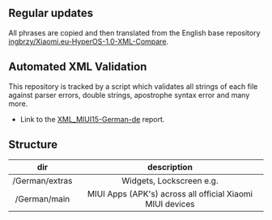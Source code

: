 ## Regular updates

All phrases are copied and then translated from the English base repository [ingbrzy/Xiaomi.eu-HyperOS-1.0-XML-Compare](https://github.com/ingbrzy/Xiaomi.eu-HyperOS-1.0-XML-Compare).

## Automated XML Validation

This repository is tracked by a script which validates all strings of each file against parser errors, double strings, apostrophe syntax error and many more.

- Link to the [XML_MIUI15-German-de](https://translators.xiaomi.eu/XML_MIUI15-German-de.html) report.

## Structure

dir | description
:------------: | :------------:
/German/extras | Widgets, Lockscreen e.g.
/German/main | MIUI Apps (APK's) across all official Xiaomi MIUI devices
